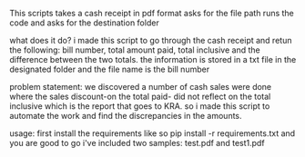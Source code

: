 This scripts takes a cash receipt in pdf format
asks for the file path
runs the code and asks for the destination folder

what does it do?
i made this script to go through the cash receipt and retun the following: bill number, total amount paid, total inclusive and the difference between the two totals.
the information is stored in a txt file in the designated folder and the file name is the bill number 

problem statement:
we discovered a number of cash sales were done where the sales discount-on the total paid- did not reflect on the total inclusive which is the report that goes to KRA.
so i made this script to automate the work and find the discrepancies in the amounts.

usage:
first install the requirements like so
pip install -r requirements.txt
and you are good to go
i've included two samples: test.pdf and test1.pdf
